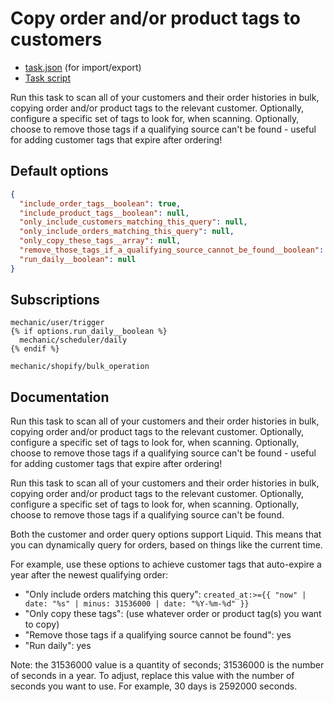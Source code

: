 # Copy order and/or product tags to customers

* [task.json](../../tasks/copy-order-tags-to-customers.json) (for import/export)
* [Task script](./script.liquid)

Run this task to scan all of your customers and their order histories in bulk, copying order and/or product tags to the relevant customer. Optionally, configure a specific set of tags to look for, when scanning. Optionally, choose to remove those tags if a qualifying source can't be found - useful for adding customer tags that expire after ordering!

## Default options

```json
{
  "include_order_tags__boolean": true,
  "include_product_tags__boolean": null,
  "only_include_customers_matching_this_query": null,
  "only_include_orders_matching_this_query": null,
  "only_copy_these_tags__array": null,
  "remove_those_tags_if_a_qualifying_source_cannot_be_found__boolean": null,
  "run_daily__boolean": null
}
```

## Subscriptions

```liquid
mechanic/user/trigger
{% if options.run_daily__boolean %}
  mechanic/scheduler/daily
{% endif %}

mechanic/shopify/bulk_operation
```

## Documentation

Run this task to scan all of your customers and their order histories in bulk, copying order and/or product tags to the relevant customer. Optionally, configure a specific set of tags to look for, when scanning. Optionally, choose to remove those tags if a qualifying source can't be found - useful for adding customer tags that expire after ordering!

Run this task to scan all of your customers and their order histories in bulk, copying order and/or product tags to the relevant customer. Optionally, configure a specific set of tags to look for, when scanning. Optionally, choose to remove those tags if a qualifying source can't be found.

Both the customer and order query options support Liquid. This means that you can dynamically query for orders, based on things like the current time.

For example, use these options to achieve customer tags that auto-expire a year after the newest qualifying order:

* "Only include orders matching this query": `created_at:>={{ "now" | date: "%s" | minus: 31536000 | date: "%Y-%m-%d" }}`
* "Only copy these tags": (use whatever order or product tag(s) you want to copy)
* "Remove those tags if a qualifying source cannot be found": yes
* "Run daily": yes

Note: the 31536000 value is a quantity of seconds; 31536000 is the number of seconds in a year. To adjust, replace this value with the number of seconds you want to use. For example, 30 days is 2592000 seconds.
